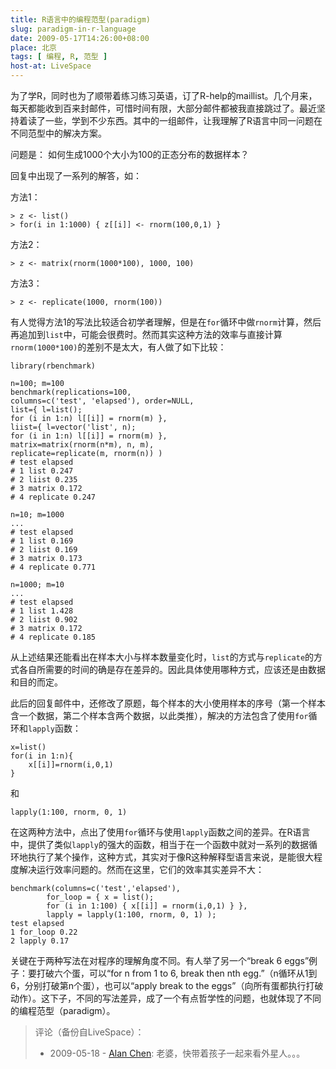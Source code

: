 ```yaml
---
title: R语言中的编程范型(paradigm)
slug: paradigm-in-r-language
date: 2009-05-17T14:26:00+08:00
place: 北京
tags: [ 编程, R, 范型 ]
host-at: LiveSpace
---
```

为了学R，同时也为了顺带着练习练习英语，订了R-help的maillist。几个月来，每天都能收到百来封邮件，可惜时间有限，大部分邮件都被我直接跳过了。最近坚持着读了一些，学到不少东西。其中的一组邮件，让我理解了R语言中同一问题在不同范型中的解决方案。

问题是： 如何生成1000个大小为100的正态分布的数据样本？

回复中出现了一系列的解答，如：

方法1：

    > z <- list()
    > for(i in 1:1000) { z[[i]] <- rnorm(100,0,1) }

方法2：

    > z <- matrix(rnorm(1000*100), 1000, 100)

方法3：

    > z <- replicate(1000, rnorm(100))

有人觉得方法1的写法比较适合初学者理解，但是在`for`循环中做`rnorm`计算，然后再追加到`list`中，可能会很费时。然而其实这种方法的效率与直接计算`rnorm(1000*100)`的差别不是太大，有人做了如下比较：

    library(rbenchmark)
    
    n=100; m=100
    benchmark(replications=100,
    columns=c('test', 'elapsed'), order=NULL,
    list={ l=list();
    for (i in 1:n) l[[i]] = rnorm(m) },
    liist={ l=vector('list', n);
    for (i in 1:n) l[[i]] = rnorm(m) },
    matrix=matrix(rnorm(n*m), n, m),
    replicate=replicate(m, rnorm(n)) )
    # test elapsed
    # 1 list 0.247
    # 2 liist 0.235
    # 3 matrix 0.172
    # 4 replicate 0.247
    
    n=10; m=1000
    ...
    # test elapsed
    # 1 list 0.169
    # 2 liist 0.169
    # 3 matrix 0.173
    # 4 replicate 0.771
    
    n=1000; m=10
    ...
    # test elapsed
    # 1 list 1.428
    # 2 liist 0.902
    # 3 matrix 0.172
    # 4 replicate 0.185

从上述结果还能看出在样本大小与样本数量变化时，`list`的方式与`replicate`的方式各自所需要的时间的确是存在差异的。因此具体使用哪种方式，应该还是由数据和目的而定。

此后的回复邮件中，还修改了原题，每个样本的大小使用样本的序号（第一个样本含一个数据，第二个样本含两个数据，以此类推），解决的方法包含了使用`for`循环和`lapply`函数：

    x=list()
    for(i in 1:n){
        x[[i]]=rnorm(i,0,1)
    }

和

    lapply(1:100, rnorm, 0, 1)

在这两种方法中，点出了使用`for`循环与使用`lapply`函数之间的差异。在R语言中，提供了类似`lapply`的强大的函数，相当于在一个函数中就对一系列的数据循环地执行了某个操作，这种方式，其实对于像R这种解释型语言来说，是能很大程度解决运行效率问题的。然而在这里，它们的效率其实差异不大：

    benchmark(columns=c('test','elapsed'),
            for_loop = { x = list();
            for (i in 1:100) { x[[i]] = rnorm(i,0,1) } },
            lapply = lapply(1:100, rnorm, 0, 1) );
    test elapsed
    1 for_loop 0.22
    2 lapply 0.17

关键在于两种写法在对程序的理解角度不同。有人举了另一个“break 6 eggs”例子：要打破六个蛋，可以“for n from 1 to 6, break then nth egg.”（n循环从1到6，分别打破第n个蛋），也可以“apply break to the eggs”（向所有蛋都执行打破动作）。这下子，不同的写法差异，成了一个有点哲学性的问题，也就体现了不同的编程范型（paradigm）。

> 评论（备份自LiveSpace）：
> 
> * 2009-05-18 - [Alan Chen](http://cid-bc50ca5b7024dc31.profile.live.com/): 老婆，快带着孩子一起来看外星人。。。
